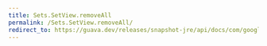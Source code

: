 ```yaml
---
title: Sets.SetView.removeAll
permalink: /Sets.SetView.removeAll/
redirect_to: https://guava.dev/releases/snapshot-jre/api/docs/com/google/common/collect/Sets.SetView.html#removeAll-java.util.Collection-
---
```

